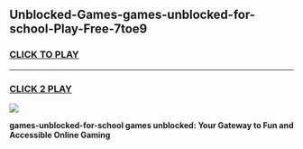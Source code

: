 
## Unblocked-Games-games-unblocked-for-school-Play-Free-7toe9
<h3>
<a href="https://premium76.site?title=games-unblocked-for-school&ref=10A">CLICK TO PLAY</a></h3>
<hr>

<h3>
<a href="https://premium76.site?title=games-unblocked-for-school&ref=10A">CLICK 2 PLAY</a>
  
</h3>

<a href="https://premium76.site?title=games-unblocked-for-school&ref=10A"><img src="https://clearcache.store/games.png"></a>


**games-unblocked-for-school games unblocked: Your Gateway to Fun and Accessible Online Gaming**
